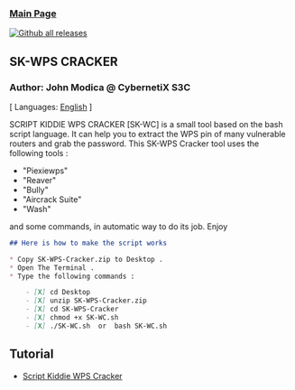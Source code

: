 ### [Main Page](https://CybernetiX-S3C.GitHub.io)
[![Github all releases](https://img.shields.io/github/downloads/Naereen/StrapDown.js/total.svg)](https://GitHub.com/Naereen/StrapDown.js/releases/)

## SK-WPS CRACKER
### Author: John Modica @ CybernetiX S3C

[ Languages: [English](README.md) ]

SCRIPT KIDDIE WPS CRACKER [SK-WC] is a small tool based on the bash script language. It can help you to extract the WPS pin of many vulnerable
routers and grab the password. This SK-WPS Cracker tool uses the following tools :

* "Piexiewps"
* "Reaver"
* "Bully"
* "Aircrack Suite"
* "Wash"

and some commands, in automatic way to do its job. Enjoy

```markdown
## Here is how to make the script works

* Copy SK-WPS-Cracker.zip to Desktop .
* Open The Terminal .
* Type the following commands :

    - [X] cd Desktop
    - [X] unzip SK-WPS-Cracker.zip
    - [X] cd SK-WPS-Cracker
    - [X] chmod +x SK-WC.sh
    - [X] ./SK-WC.sh  or  bash SK-WC.sh
```
## Tutorial

* [Script Kiddie WPS Cracker](https://youtu.be/newiXU4de_M)

